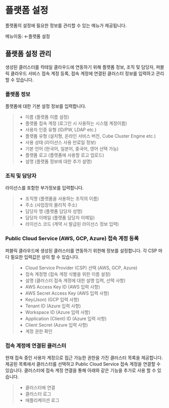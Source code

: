 # 플랫폼 설정

플랫폼의 설정에 필요한 정보를 관리할 수 있는 메뉴가 제공됩니다. 

메뉴이동: ←플랫폼 설정

## 플랫폼 설정 관리

생성된 클러스터를 칵테일 클라우드에 연동하기 위해 플랫폼 정보, 조직 및 담당자, 퍼블릭 클라우드 서비스 접속 계정 등록, 접속 계정에 연결된 클러스터 정보를 입력하고 관리 할 수 있습니다.

### 플랫폼 정보

플랫폼에 대한 기본 설정 정보를 입력합니다.

> * 이름 \(플랫폼 이름 설정\)
> * 플랫폼 접속 계정 \(로그인 시 사용하는 시스템 계정이름\)
> * 사용자 인증 유형 \(ID/PW, LDAP etc.\)
> * 플랫폼 유형 \(설치형, 온라인 서비스 버전, Cube Cluster Engine etc.\)
> * 사용 상태 \(라이선스 사용 만료일 정보\)
> * 기본 언어 \(한국어, 일본어, 중국어, 영어 선택 가능\)
> * 플랫폼 로고 \(플랫폼에 사용할 로고 업로드\)
> * 설명 \(플랫폼 정보에 대한 추가 설명\)

### 조직 및 담당자

라이선스를 포함한 부가정보를 입력합니다.

> * 조직명 \(플랫폼을 사용하는 조직의 이름\)
> * 주소 \(사업장의 물리적 주소\)
> * 담당자 명 \(플랫폼 담당자 성명\)
> * 담당자 이메일 \(플랫폼 담당자 이메일\)
> * 라이선스 코드 \(계약 시 발급된 라이선스 정보 입력\)

### Public Cloud Service \(AWS, GCP, Azure\) 접속 계정 등록

퍼블릭 클라우드에 생성된 클러스터를 연동하기 위한해 정보를 설정합니다. 각 CSP 마다 필요한 입력값은 상이 할 수 있습니다.

> * Cloud Service Provider \(CSP\) 선택 \(AWS, GCP, Azure\)
> * 접속 계정명 \(접속 계정 식별을 위한 이름 설정\)
> * 설명 \(클러스터 접속 계정에 대한 설명 입력, 선택 사항\)
> * AWS Access Key ID \(AWS 입력 사항\)
> * AWS Secret Access Key \(AWS 입력 사항\)
> * Key\(Json\) \(GCP 입력 사항\)
> * Tenant ID \(Azure 입력 사항\)
> * Workspace ID \(Azure 입력 사항\)
> * Application \(Client\) ID \(Azure 입력 사항\)
> * Client Secret \(Azure 입력 사항\)
> * 계정 권한 확인

### 접속 계정에 연결된 클러스터

현재 접속 중인 사용자 계정으로 접근 가능한 권한을 가진 클러스터 목록을 제공합니다. 제공된 목록에서 클러스터를 선택하고 Public Cloud Service 접속 계정을 연결할 수 있습니다. 클러스터에 접속 계정 연결을 통해 아래와 같은 기능을 추가로 사용 할 수 있습니다.

> * 클러스터에 연결
> * 클러스터 로그
> * 애플리케이션 로그

